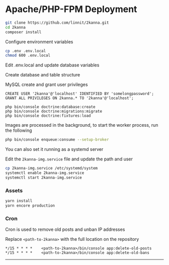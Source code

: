 # Apache/PHP-FPM Deployment

```bash
git clone https://github.com/linnit/2kanna.git
cd 2kanna
composer install
```

Configure environment variables

```bash
cp .env .env.local
chmod 600 .env.local
```

Edit .env.local and update database variables

Create database and table structure

MySQL create and grant user privileges

```
CREATE USER '2kanna'@'localhost' IDENTIFIED BY 'somelongpassword';
GRANT ALL PRIVILEGES ON 2kanna.* TO '2kanna'@'localhost';
```

```
php bin/console doctrine:database:create
php bin/console doctrine:migrations:migrate
php bin/console doctrine:fixtures:load
```

Images are processed in the background, to start the worker process, run the following

```bash
php bin/console enqueue:consume --setup-broker
```

You can also set it running as a systemd server

Edit the `2kanna-img.service` file and update the path and user

```bash
cp 2kanna-img.service /etc/systemd/system
systemctl enable 2kanna-img.service
systemctl start 2kanna-img.service
```

### Assets

```bash
yarn install
yarn encore production
```

### Cron

Cron is used to remove old posts and unban IP addresses

Replace `<path-to-2kanna>` with the full location on the repository

```
*/15 * * * *    <path-to-2kanna>/bin/console app:delete-old-posts
*/15 * * * *    <path-to-2kanna>/bin/console app:delete-old-bans
```

---